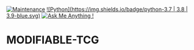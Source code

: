 [![Maintenance](https://img.shields.io/badge/Maintained%3F-yes-green.svg)](https://GitHub.com/Naereen/StrapDown.js/graphs/commit-activity)
[![Python](https://img.shields.io/badge/python-3.7 | 3.8 | 3.9-blue.svg)](https://www.python.org/downloads/release/python-360/)
[![Ask Me Anything !](https://img.shields.io/badge/Ask%20me-anything-1abc9c.svg)](https://GitHub.com/Naereen/ama)
# MODIFIABLE-TCG
